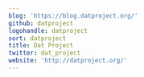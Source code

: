 ```yaml
---
blog: 'https://blog.datproject.org/'
github: datproject
logohandle: datproject
sort: datproject
title: Dat Project
twitter: dat_project
website: 'http://datproject.org/'
---
```

